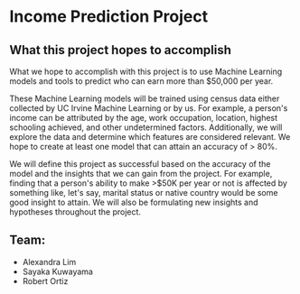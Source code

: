 ﻿# Income Prediction Project
 
## What this project hopes to accomplish 
What we hope to accomplish with this project is to use Machine Learning models and tools to  predict who can earn more than $50,000 per year. 

These Machine Learning models will be trained using census data either collected by UC Irvine  Machine Learning or by us. For example, a person's income can be attributed by the age, work  occupation, location, highest schooling achieved, and other undetermined factors. Additionally,  we will explore the data and determine which features are considered relevant. We hope to  create at least one model that can attain an accuracy of > 80%. 

We will define this project as successful based on the accuracy of the model and the insights  that we can gain from the project. For example, finding that a person's ability to make >$50K  per year or not is affected by something like, let's say, marital status or native country would be  some good insight to attain. We will also be formulating new insights and hypotheses  throughout the project. 

 ## Team:
 * Alexandra Lim
 * Sayaka Kuwayama
 * Robert Ortiz
 
